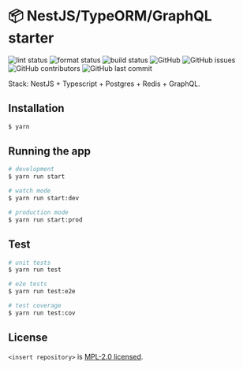 # 📦 NestJS/TypeORM/GraphQL starter

![lint status](https://github.com/<username>/<repository>/workflows/lint/badge.svg)
![format status](https://github.com/<username>/<repository>/workflows/format/badge.svg)
![build status](https://github.com/<username>/<repository>/workflows/build/badge.svg)
![GitHub](https://img.shields.io/github/license/<username>/<repository>)
![GitHub issues](https://img.shields.io/github/issues/<username>/<repository>)
![GitHub contributors](https://img.shields.io/github/contributors/<username>/<repository>)
![GitHub last commit](https://img.shields.io/github/last-commit/<username>/<repository>)


Stack: NestJS + Typescript + Postgres + Redis + GraphQL. 

## Installation

```bash
$ yarn
```

## Running the app

```bash
# development
$ yarn run start

# watch mode
$ yarn run start:dev

# production mode
$ yarn run start:prod
```

## Test

```bash
# unit tests
$ yarn run test

# e2e tests
$ yarn run test:e2e

# test coverage
$ yarn run test:cov
```

## License

`<insert repository>` is [MPL-2.0 licensed](LICENSE).
